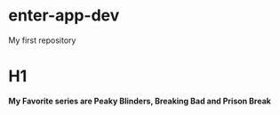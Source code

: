 # enter-app-dev
My first repository
# H1
**My Favorite series are Peaky Blinders, Breaking Bad and Prison Break**
